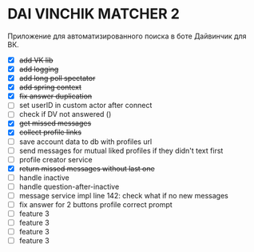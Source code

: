 # DAI VINCHIK MATCHER 2

Приложение для автоматизированного поиска в боте Дайвинчик для ВК.


- [x] ~~add VK lib~~
- [x] ~~add logging~~
- [x] ~~add long poll spectator~~
- [x] ~~add spring context~~
- [x] ~~fix answer duplication~~
- [ ] set userID in custom actor after connect
- [ ] check if DV not answered ()
- [x] ~~get missed messages~~
- [x] ~~collect profile links~~
- [ ] save account data to db with profiles url
- [ ] send messages for mutual liked profiles if they didn't text first
- [ ] profile creator service
- [x] ~~return missed messages without last one~~
- [ ] handle inactive
- [ ] handle question-after-inactive
- [ ] message service impl line 142: check what if no new messages
- [ ] fix answer for 2 buttons profile correct prompt
- [ ] feature 3
- [ ] feature 3
- [ ] feature 3
- [ ] feature 3